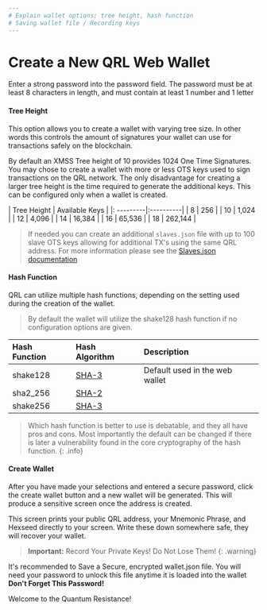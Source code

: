 ```yaml
---
# Explain wallet options; tree height, hash function
# Saving wallet file / Recording keys
---
```



# Create a New QRL Web Wallet

Enter a strong password into the password field. The password must be at least 8 characters in length, and must contain at least 1 number and 1 letter


#### Tree Height

This option allows you to create a wallet with varying tree size. In other words this controls the amount of signatures your wallet can use for transactions safely on the blockchain. 

By default an XMSS Tree height of 10 provides 1024 One Time Signatures. You may chose to create a wallet with more or less OTS keys used to sign transactions on the QRL network. The only disadvantage for creating a larger tree height is the time required to generate the additional keys. This can be configured only when a wallet is created.


|  Tree Height | Available Keys |
|: ---------|:----------|
| 8  | 256 |
| 10 |  1,024 | 
| 12 |  4,096 |
| 14 |  16,384 | 
| 16 |  65,536 |
| 18 |  262,144 | 


> If needed you can create an additional `slaves.json` file with up to 100 slave OTS keys allowing for additional TX's using the same QRL address. For more information please see the [Slaves.json documentation](/wallet/slaves.json)


#### Hash Function

QRL can utilize multiple hash functions, depending on the setting used during the creation of the wallet.

> By default the wallet will utilize the shake128 hash function if no configuration options are given. 

| Hash Function | Hash Algorithm | Description |
|:-----|:-----|:---------|
| shake128 | [SHA-3](https://en.wikipedia.org/wiki/SHA-3) | Default used in the web wallet |
| sha2_256 | [SHA-2](https://en.wikipedia.org/wiki/SHA-2) |  |
| shake256 | [SHA-3](https://en.wikipedia.org/wiki/SHA-3) |  |



> Which hash function is better to use is debatable, and they all have pros and cons. Most importantly the default can be changed if there is later a vulnerability found in the core cryptography of the hash function.
{: .info}


#### Create Wallet


After you have made your selections and entered a secure password, click the create wallet button and a new wallet will be generated. This will produce a sensitive screen once the address is created. 



This screen prints your public QRL address, your Mnemonic Phrase, and Hexseed directly to your screen. Write these down somewhere safe, they will recover your wallet.

> **Important:** Record Your Private Keys! Do Not Lose Them!
{: .warning}

It's recommended to Save a Secure, encrypted wallet.json file. You will need your password to unlock this file anytime it is loaded into the wallet **Don't Forget This Password!**

Welcome to the Quantum Resistance! 